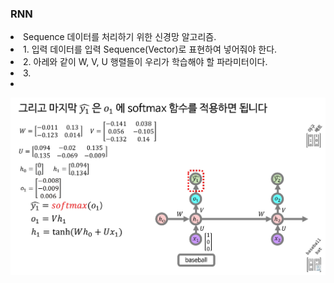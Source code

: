 ### RNN
<li> Sequence 데이터를 처리하기 위한 신경망 알고리즘. </li>
<li> 1. 입력 데이터를 입력 Sequence(Vector)로 표현하여 넣어줘야 한다. </li>
<li> 2. 아레와 같이 W, V, U 행렬들이 우리가 학습해야 할 파라미터이다. </li>
<li> 3.  </li>
<li>  </li>
 
 ![RNN원리](https://github.com/wjdwocks/ML-DNN/raw/main/markdown/25년/25.1.16/RNN원리.png)